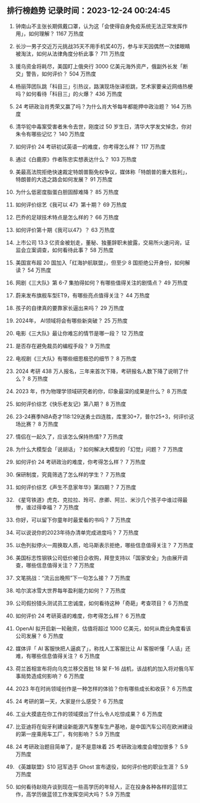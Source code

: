 
## 排行榜趋势 记录时间：2023-12-24 00:24:45
  
  1. 钟南山不主张长期佩戴口罩，认为这「会使得自身免疫系统无法正常发挥作用」，如何理解？ 1167 万热度
    
  2. 长沙一男子交近万元挑战35天不用手机奖40万，参与半天因偶然一次揉眼睛被淘汰，如何从法律角度分析此事？ 711 万热度
    
  3. 援乌资金将耗尽，美国盯上俄央行 3000 亿美元海外资产，俄副外长发「断交」警告，如何评价？ 504 万热度
    
  4. 杨丽萍团队跳「科目三」引热议，路演现场张译拒跳，艺术家要亲近网络热梗吗？如何看待「科目三」的火爆？ 436 万热度
    
  5. 24 考研政治肖秀荣又赢了吗？为什么肖大爷每年都能押中政治题？ 164 万热度
    
  6. 清华铊中毒案受害者朱令去世，刚度过 50 岁生日，清华大学发文悼念，你对朱令有哪些记忆？ 140 万热度
    
  7. 如何评价 24 考研初试英语一的难度，你考得怎么样？ 117 万热度
    
  8. 通过《白鹿原》作者陈忠实想表达什么？ 103 万热度
    
  9. 美最高法院拒绝快速裁定特朗普豁免权争议，媒体称「特朗普的重大胜利」，特朗普的大选之路会如何发展？ 91 万热度
    
  10. 为什么低密度脂蛋白胆固醇难降？ 85 万热度
    
  11. 如何评价综艺《我可以 47》第十期？ 69 万热度
    
  12. 巴乔的足球技术特点是怎么样的？ 66 万热度
    
  13. 如何评价第十期《我可以47》？ 63 万热度
    
  14. 上市公司 13.3 亿资金被划走，董秘、独董辞职未披露，交易所火速问询，证监会立案调查，如何看待此事？ 58 万热度
    
  15. 美国宣布超 20 国加入「红海护航联盟」，但至少 8 国拒绝公开身份，如何解读？ 54 万热度
    
  16. 网剧《三大队》第 6-7 集拍得如何？有哪些值得关注的剧情点？ 49 万热度
    
  17. 蔚来发布旗舰车型ET9，有哪些亮点值得关注？ 44 万热度
    
  18. 孩子的自律真的要靠家长逼出来吗？ 29 万热度
    
  19. 2024年， AI领域将会有哪些新突破？ 25 万热度
    
  20. 电影《三大队》最让你难忘的情节是哪一段？ 12 万热度
    
  21. 是否存在避免裁员的编程手段？ 9 万热度
    
  22. 电视剧《三大队》有哪些细思极恐的细节？ 8 万热度
    
  23. 2024 考研 438 万人报名，三年来首次下降，考研报名人数下降了说明了什么？ 8 万热度
    
  24. 2023 年，作为物理学领域研究者的你，印象最深的成果是什么？ 8 万热度
    
  25. 如何评价综艺《快乐老友记》第八期？ 8 万热度
    
  26. 23-24赛季NBA奇才118:129送勇士四连胜，库里30+7，普尔25+3，何评价这场比赛？ 8 万热度
    
  27. 情侣在一起久了，应该怎么保持热情? 7 万热度
    
  28. 为什么大模型会「说胡话」？如何解决大模型的「幻觉」问题？ 7 万热度
    
  29. 如何评价 24 考研政治的难度，你考得怎么样？ 7 万热度
    
  30. 保研制度，究竟筛选了怎么样的学生？ 7 万热度
    
  31. 如何评价综艺《声生不息家年华》第四期？ 7 万热度
    
  32. 《星穹铁道》虎克、克拉拉、玲可、彦卿、阿兰、米沙几个孩子中谁过得最惨，谁过得幸福？ 7 万热度
    
  33. 你好，可以留下你童年时最爱看的书吗？ 7 万热度
    
  34. 可以说说你的2023年待办清单完成进度吗？ 7 万热度
    
  35. 以色列拟停火一周换取人质，哈马斯表示拒绝，哪些信息值得关注？ 7 万热度
    
  36. 美国标志性钢铁公司低价被日企收购，拜登支持以「国家安全」为由展开调查，哪些信息值得关注？ 7 万热度
    
  37. 文笔挑战：“流云出晚照”下一句怎么接？ 7 万热度
    
  38. 哈尔滨冰雪大世界每年盈利能力如何？ 7 万热度
    
  39. 公司假扮猎头测试员工忠诚度，如何看待这种「奇葩」考查项目？ 6 万热度
    
  40. 如何评价 24 考研英语的难度，你考得怎么样？ 6 万热度
    
  41. OpenAI 拟开启新一轮融资，估值将超过 1000 亿美元，如何从商业角度看该公司发展？ 6 万热度
    
  42. 媒体评「 AI 客服快把人逼疯了」，称找人工客服比让 AI 客服听懂「人话」还难，有哪些信息值得关注？ 6 万热度
    
  43. 荷兰首相宣布将向乌克兰移交首批 18 架 F-16 战机，该战机的加入将对俄乌军事局势造成何影响？ 6 万热度
    
  44. 2023 年在时尚领域创作是一种怎样的体验？你有哪些成长和收获？ 6 万热度
    
  45. 24 考研的第一天，大家是什么感受？ 6 万热度
    
  46. 工业大摸底在你工作的领域摸出了什么令人吃惊成果？ 6 万热度
    
  47. 比亚迪将在匈牙利建设新能源汽车整车生产基地，是中国汽车公司在欧洲建设的第一座乘用车工厂，有何影响？ 5.9 万热度
    
  48. 24 考研政治题目简单了，是不是意味着 25 考研政治难度会增加很多？ 5.9 万热度
    
  49. 《英雄联盟》S10 冠军选手 Ghost 宣布退役，如何评价他的职业生涯？ 5.9 万热度
    
  50. 如何看待赵晓卉谈到现在一些高学历的年轻人，正在投身各种各样的蓝领工作，高学历做蓝领工作发挥空间大吗？ 5.9 万热度
    